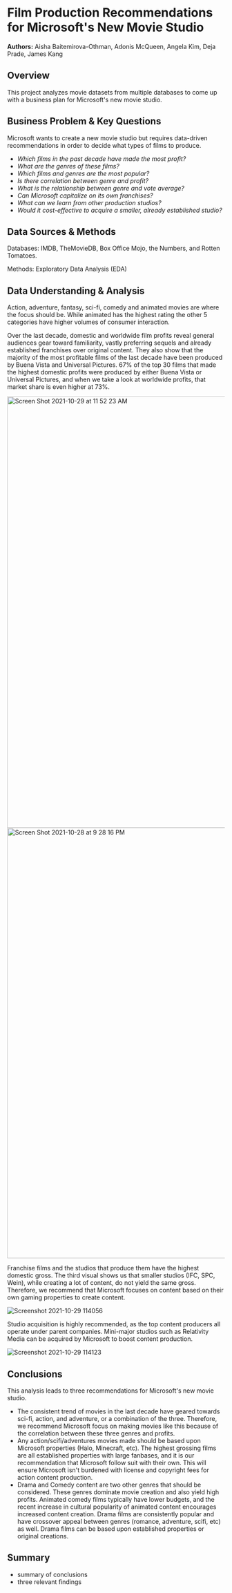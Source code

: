 # Film Production Recommendations for Microsoft's New Movie Studio

**Authors:** Aisha Baitemirova-Othman, Adonis McQueen, Angela Kim, Deja Prade, James Kang

## Overview

This project analyzes movie datasets from multiple databases to come up with a business plan for Microsoft's new movie studio.

## Business Problem & Key Questions

Microsoft wants to create a new movie studio but requires data-driven recommendations in order to decide what types of films to produce.

* *Which films in the past decade have made the most profit?*
* *What are the genres of these films?*
* *Which films and genres are the most popular?*
* *Is there correlation between genre and profit?*
* *What is the relationship between genre and vote average?*
* *Can Microsoft capitalize on its own franchises?*
* *What can we learn from other production studios?*
* *Would it cost-effective to acquire a smaller, already established studio?*

## Data Sources & Methods

Databases: IMDB, TheMovieDB, Box Office Mojo, the Numbers, and Rotten Tomatoes.

Methods: Exploratory Data Analysis (EDA)

## Data Understanding & Analysis

Action, adventure, fantasy, sci-fi, comedy and animated movies are where the focus should be. While animated has the highest rating the other 5 categories have higher volumes of consumer interaction.

Over the last decade, domestic and worldwide film profits reveal general audiences gear toward familiarity, vastly preferring sequels and already established franchises over original content. They also show that the majority of the most profitable films of the last decade have been produced by Buena Vista and Universal Pictures. 67% of the top 30 films that made the highest domestic profits were produced by either Buena Vista or Universal Pictures, and when we take a look at worldwide profits, that market share is even higher at 73%.

<img width="999" alt="Screen Shot 2021-10-29 at 11 52 23 AM" src="https://user-images.githubusercontent.com/79756630/139465728-1d25a967-4b93-4d1a-b5b9-4424c8992754.png">

<img width="997" alt="Screen Shot 2021-10-28 at 9 28 16 PM" src="https://user-images.githubusercontent.com/79756630/139405185-33396ed5-1e8c-459b-9d62-d247f37466a8.png">

Franchise films and the studios that produce them have the highest domestic gross. The third visual shows us that smaller studios (IFC, SPC, Wein), while creating a lot of content, do not yield the same gross. Therefore, we recommend that Microsoft focuses on content based on their own gaming properties to create content. 

![Screenshot 2021-10-29 114056](https://user-images.githubusercontent.com/72315132/139463832-a5f99f4c-30fb-496b-8706-fb92707eedc0.png)

Studio acquisition is highly recommended, as the top content producers all operate under parent companies. Mini-major studios such as Relativity Media can be
acquired by Microsoft to boost content production.

![Screenshot 2021-10-29 114123](https://user-images.githubusercontent.com/72315132/139463851-36462609-b5e7-4aa6-b5a4-cdd4a957d08c.png)

## Conclusions

This analysis leads to three recommendations for Microsoft's new movie studio.
* The consistent trend of movies in the last decade have geared towards sci-fi, action, and adventure, or a combination of the three. Therefore, we recommend Microsoft focus on making movies like this because of the correlation between these three genres and profits.
* Any action/scifi/adventures movies made should be based upon Microsoft properties (Halo, Minecraft, etc). The highest grossing films are all established properties with large fanbases, and it is our recommendation that Microsoft follow suit with their own. This will ensure Microsoft isn't burdened with license and copyright fees for action content production.
* Drama and Comedy content are two other genres that should be considered. These genres dominate movie creation and also yield high profits. Animated comedy films typically have lower budgets, and the recent increase in cultural popularity of animated content encourages increased content creation. Drama films are consistently popular and have crossover appeal between genres (romance, adventure, scifi, etc) as well. Drama films can be based upon established properties or original creations.

## Summary

* summary of conclusions
* three relevant findings
